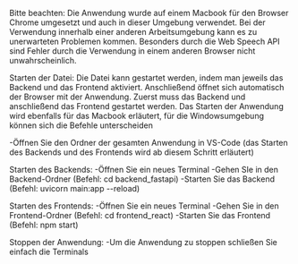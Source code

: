 Bitte beachten: Die Anwendung wurde auf einem Macbook für den Browser Chrome umgesetzt und auch in dieser Umgebung verwendet.
Bei der Verwendung innerhalb einer anderen Arbeitsumgebung kann es zu unerwarteten Problemen kommen.
Besonders durch die Web Speech API sind Fehler durch die Verwendung in einem anderen Browser nicht unwahrscheinlich.


Starten der Datei:
Die Datei kann gestartet werden, indem man jeweils das Backend und das Frontend aktiviert. Anschließend öffnet sich automatisch der Browser mit der Anwendung.
Zuerst muss das Backend und anschließend das Frontend gestartet werden. Das Starten der Anwendung wird ebenfalls für das Macbook erläutert, für die Windowsumgebung können sich die Befehle unterscheiden

-Öffnen Sie den Ordner der gesamten Anwendung in VS-Code (das Starten des Backends und des Frontends wird ab diesem Schritt erläutert)


Starten des Backends:
-Öffnen Sie ein neues Terminal
-Gehen SIe in den Backend-Ordner	(Befehl: cd backend_fastapi)
-Starten Sie das Backend 			    (Befehl: uvicorn main:app --reload)


Starten des Frontends: -Öffnen Sie ein neues Terminal
-Gehen Sie in den Frontend-Ordner 	(Befehl: cd frontend_react)
-Starten Sie das Frontend 		    	(Befehl: npm start)


Stoppen der Anwendung:
-Um die Anwendung zu stoppen schließen Sie einfach die Terminals

